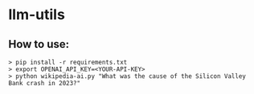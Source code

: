# llm-utils

## How to use:

```
> pip install -r requirements.txt
> export OPENAI_API_KEY=<YOUR-API-KEY>
> python wikipedia-ai.py "What was the cause of the Silicon Valley Bank crash in 2023?"
```
